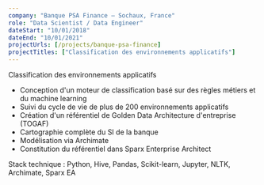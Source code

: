 ```yaml
---
company: "Banque PSA Finance – Sochaux, France"
role: "Data Scientist / Data Engineer"
dateStart: "10/01/2018"
dateEnd: "10/01/2021"
projectUrls: [/projects/banque-psa-finance]
projectTitles: ["Classification des environnements applicatifs"]
---
```


Classification des environnements applicatifs
*   Conception d'un moteur de classification basé sur des règles métiers et du machine learning
*   Suivi du cycle de vie de plus de 200 environnements applicatifs
*   Création d'un référentiel de Golden Data
Architecture d'entreprise (TOGAF)
*   Cartographie complète du SI de la banque
*   Modélisation via Archimate
*   Constitution du référentiel dans Sparx Enterprise Architect

Stack technique : Python, Hive, Pandas, Scikit-learn, Jupyter, NLTK, Archimate, Sparx EA
